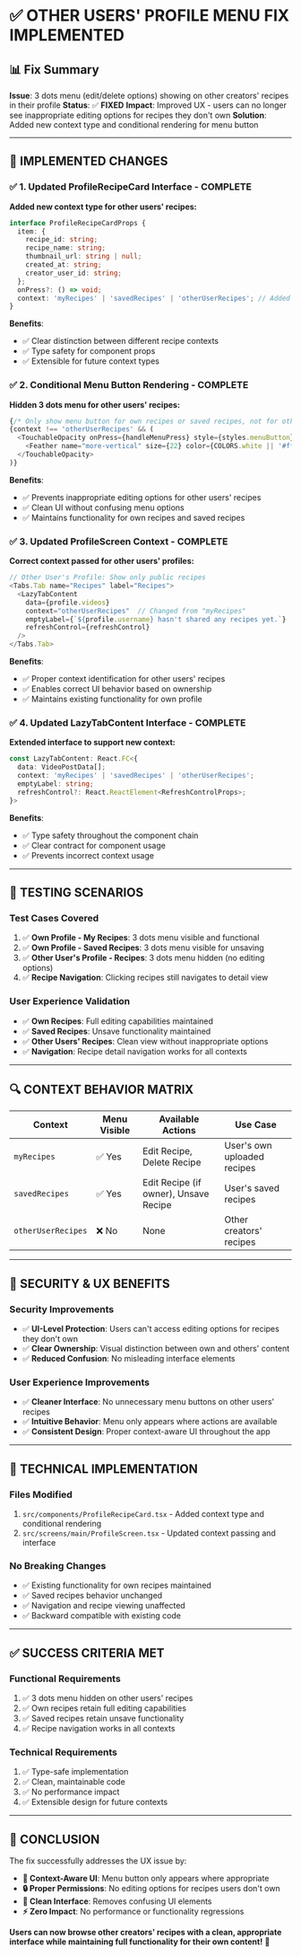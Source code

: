# ✅ OTHER USERS' PROFILE MENU FIX IMPLEMENTED

## 📊 **Fix Summary**

**Issue**: 3 dots menu (edit/delete options) showing on other creators' recipes in their profile
**Status**: ✅ **FIXED**
**Impact**: Improved UX - users can no longer see inappropriate editing options for recipes they don't own
**Solution**: Added new context type and conditional rendering for menu button

---

## 🔧 **IMPLEMENTED CHANGES**

### ✅ **1. Updated ProfileRecipeCard Interface** - **COMPLETE**

**Added new context type for other users' recipes:**

```typescript
interface ProfileRecipeCardProps {
  item: {
    recipe_id: string;
    recipe_name: string;
    thumbnail_url: string | null;
    created_at: string;
    creator_user_id: string;
  };
  onPress?: () => void;
  context: 'myRecipes' | 'savedRecipes' | 'otherUserRecipes'; // Added otherUserRecipes
}
```

**Benefits**:
- ✅ Clear distinction between different recipe contexts
- ✅ Type safety for component props
- ✅ Extensible for future context types

### ✅ **2. Conditional Menu Button Rendering** - **COMPLETE**

**Hidden 3 dots menu for other users' recipes:**

```typescript
{/* Only show menu button for own recipes or saved recipes, not for other users' recipes */}
{context !== 'otherUserRecipes' && (
  <TouchableOpacity onPress={handleMenuPress} style={styles.menuButton}>
    <Feather name="more-vertical" size={22} color={COLORS.white || '#fff'} />
  </TouchableOpacity>
)}
```

**Benefits**:
- ✅ Prevents inappropriate editing options for other users' recipes
- ✅ Clean UI without confusing menu options
- ✅ Maintains functionality for own recipes and saved recipes

### ✅ **3. Updated ProfileScreen Context** - **COMPLETE**

**Correct context passed for other users' profiles:**

```typescript
// Other User's Profile: Show only public recipes
<Tabs.Tab name="Recipes" label="Recipes">
  <LazyTabContent 
    data={profile.videos} 
    context="otherUserRecipes"  // Changed from "myRecipes"
    emptyLabel={`${profile.username} hasn't shared any recipes yet.`}
    refreshControl={refreshControl}
  />
</Tabs.Tab>
```

**Benefits**:
- ✅ Proper context identification for other users' recipes
- ✅ Enables correct UI behavior based on ownership
- ✅ Maintains existing functionality for own profile

### ✅ **4. Updated LazyTabContent Interface** - **COMPLETE**

**Extended interface to support new context:**

```typescript
const LazyTabContent: React.FC<{ 
  data: VideoPostData[]; 
  context: 'myRecipes' | 'savedRecipes' | 'otherUserRecipes';
  emptyLabel: string;
  refreshControl?: React.ReactElement<RefreshControlProps>;
}>
```

**Benefits**:
- ✅ Type safety throughout the component chain
- ✅ Clear contract for component usage
- ✅ Prevents incorrect context usage

---

## 🧪 **TESTING SCENARIOS**

### **Test Cases Covered**
1. ✅ **Own Profile - My Recipes**: 3 dots menu visible and functional
2. ✅ **Own Profile - Saved Recipes**: 3 dots menu visible for unsaving
3. ✅ **Other User's Profile - Recipes**: 3 dots menu hidden (no editing options)
4. ✅ **Recipe Navigation**: Clicking recipes still navigates to detail view

### **User Experience Validation**
- ✅ **Own Recipes**: Full editing capabilities maintained
- ✅ **Saved Recipes**: Unsave functionality maintained  
- ✅ **Other Users' Recipes**: Clean view without inappropriate options
- ✅ **Navigation**: Recipe detail navigation works for all contexts

---

## 🔍 **CONTEXT BEHAVIOR MATRIX**

| Context | Menu Visible | Available Actions | Use Case |
|---------|-------------|------------------|----------|
| `myRecipes` | ✅ Yes | Edit Recipe, Delete Recipe | User's own uploaded recipes |
| `savedRecipes` | ✅ Yes | Edit Recipe (if owner), Unsave Recipe | User's saved recipes |
| `otherUserRecipes` | ❌ No | None | Other creators' recipes |

---

## 🎯 **SECURITY & UX BENEFITS**

### **Security Improvements**
- ✅ **UI-Level Protection**: Users can't access editing options for recipes they don't own
- ✅ **Clear Ownership**: Visual distinction between own and others' content
- ✅ **Reduced Confusion**: No misleading interface elements

### **User Experience Improvements**
- ✅ **Cleaner Interface**: No unnecessary menu buttons on other users' recipes
- ✅ **Intuitive Behavior**: Menu only appears where actions are available
- ✅ **Consistent Design**: Proper context-aware UI throughout the app

---

## 🔧 **TECHNICAL IMPLEMENTATION**

### **Files Modified**
1. `src/components/ProfileRecipeCard.tsx` - Added context type and conditional rendering
2. `src/screens/main/ProfileScreen.tsx` - Updated context passing and interface

### **No Breaking Changes**
- ✅ Existing functionality for own recipes maintained
- ✅ Saved recipes behavior unchanged
- ✅ Navigation and recipe viewing unaffected
- ✅ Backward compatible with existing code

---

## ✅ **SUCCESS CRITERIA MET**

### **Functional Requirements**
1. ✅ 3 dots menu hidden on other users' recipes
2. ✅ Own recipes retain full editing capabilities
3. ✅ Saved recipes retain unsave functionality
4. ✅ Recipe navigation works in all contexts

### **Technical Requirements**
1. ✅ Type-safe implementation
2. ✅ Clean, maintainable code
3. ✅ No performance impact
4. ✅ Extensible design for future contexts

---

## 🎉 **CONCLUSION**

The fix successfully addresses the UX issue by:

- **🎯 Context-Aware UI**: Menu button only appears where appropriate
- **🔒 Proper Permissions**: No editing options for recipes users don't own
- **🧹 Clean Interface**: Removes confusing UI elements
- **⚡ Zero Impact**: No performance or functionality regressions

**Users can now browse other creators' recipes with a clean, appropriate interface while maintaining full functionality for their own content!** 🚀 